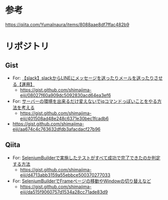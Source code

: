# 参考
https://qiita.com/YumaInaura/items/8088aae8df7ffac482b9


# リポジトリ
## Gist
- For: [【slack】slackからLINEにメッセージを送ったりメールを送ったりさせる【運用】](https://nomuraya.work/techzine/0177)
  - https://gist.github.com/shimajima-eiji/08027f60a909dc5092830acd64ea3ef6
- For: [サーバーの環境を出来るだけ変えないでjqコマンドっぽいことをやる方法を考える](https://nomuraya.work/techzine/0171)
  - https://gist.github.com/shimajima-eiji/401508ad48e248c6371e30bec1fcadb6
- https://gist.github.com/shimajima-eiji/aa674c4c763632dfdb3afacdacf27b96
## Qiita
- For: [SeleniumBuilderで実施したテストがすべて成功で完了できたのか判定する方法](http://qiita.com/nomurasan/items/90a2eb72cbb19293048e)
  - https://gist.github.com/shimajima-eiji/d4713abb3159a55ebbce500370277033
- For: [SeleniumBuilderでFrameページの移動やWindowの切り替えなど](http://qiita.com/nomurasan/items/39ebe76f0542bb2df00f)
  - https://gist.github.com/shimajima-eiji/da515f9060757d1534a28cc71ade83d9

